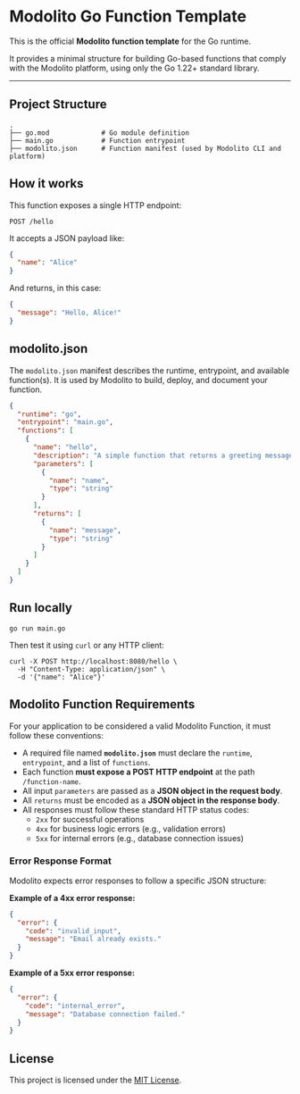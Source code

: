 
# Modolito Go Function Template

This is the official **Modolito function template** for the Go runtime.

It provides a minimal structure for building Go-based functions that comply with the Modolito platform, using only the Go 1.22+ standard library.

---

## Project Structure

```
.
├── go.mod             # Go module definition
├── main.go            # Function entrypoint
├── modolito.json      # Function manifest (used by Modolito CLI and platform)
```

## How it works

This function exposes a single HTTP endpoint:

```
POST /hello
```

It accepts a JSON payload like:

```json
{
  "name": "Alice"
}
```

And returns, in this case:

```json
{
  "message": "Hello, Alice!"
}
```

## modolito.json

The `modolito.json` manifest describes the runtime, entrypoint, and available function(s). It is used by Modolito to build, deploy, and document your function.

```json
{
  "runtime": "go",
  "entrypoint": "main.go",
  "functions": [
    {
      "name": "hello",
      "description": "A simple function that returns a greeting message.",
      "parameters": [
        {
          "name": "name",
          "type": "string"
        }
      ],
      "returns": [
        {
          "name": "message",
          "type": "string"
        }
      ]
    }
  ]
}
```

## Run locally

```
go run main.go
```

Then test it using `curl` or any HTTP client:

```
curl -X POST http://localhost:8080/hello \
  -H "Content-Type: application/json" \
  -d '{"name": "Alice"}'
```

## Modolito Function Requirements

For your application to be considered a valid Modolito Function, it must follow these conventions:

- A required file named **`modolito.json`** must declare the `runtime`, `entrypoint`, and a list of `functions`.
- Each function **must expose a POST HTTP endpoint** at the path `/function-name`.
- All input `parameters` are passed as a **JSON object in the request body**.
- All `returns` must be encoded as a **JSON object in the response body**.
- All responses must follow these standard HTTP status codes:
  - `2xx` for successful operations
  - `4xx` for business logic errors (e.g., validation errors)
  - `5xx` for internal errors (e.g., database connection issues)

### Error Response Format

Modolito expects error responses to follow a specific JSON structure:

**Example of a 4xx error response:**

```json
{
  "error": {
    "code": "invalid_input",
    "message": "Email already exists."
  }
}
```

**Example of a 5xx error response:**

```json
{
  "error": {
    "code": "internal_error",
    "message": "Database connection failed."
  }
}
```

## License

This project is licensed under the [MIT License](LICENSE).
